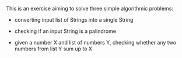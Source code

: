This is an exercise aiming to solve three simple algorithmic problems:

* converting input list of Strings into a single String

* checking if an input String is a palindrome

* given a number X and list of numbers Y, checking whether any two numbers from list Y sum up to
  X